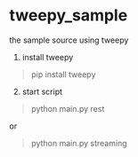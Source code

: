 tweepy_sample
=============

the sample source using tweepy

1. install tweepy

>pip install tweepy

2. start script

>python main.py rest

or  

>python main.py streaming


